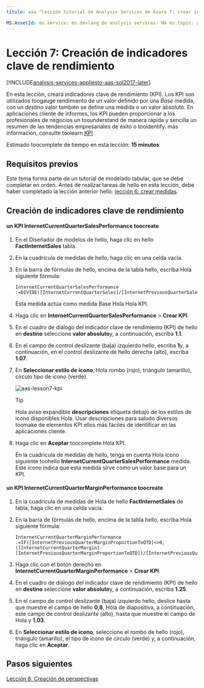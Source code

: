 ```yaml
---
título: aaa "lección tutorial de Analysis Services de Azure 7: crear indicadores clave de rendimiento | Descripción de Microsoft Docs": describe cómo toocreate los indicadores clave de rendimiento en Hola proyecto tutorial de Analysis Services de Azure. servicios: documentationcenter de analysis services: '' autor: minewiskan manager: erikre editor: '' etiquetas: ''

MS.AssetId: ms.service: ms.devlang de analysis services: NA ms.topic: get-started-article ms.tgt_pltfrm: NA ms.workload: na ms.date: 26/05/2017 ms.author: owend
---
```

# <a name="lesson-7-create-key-performance-indicators"></a>Lección 7: Creación de indicadores clave de rendimiento

[!INCLUDE[analysis-services-appliesto-aas-sql2017-later](../../../includes/analysis-services-appliesto-aas-sql2017-later.md)]

En esta lección, creará indicadores clave de rendimiento (KPI). Los KPI son utilizados toogauge rendimiento de un valor definido por una *Base* medida, con un *destino* valor también se define una medida o un valor absoluto. En aplicaciones cliente de informes, los KPI pueden proporcionar a los profesionales de negocios un toounderstand de manera rápida y sencilla un resumen de las tendencias empresariales de éxito o tooidentify. más información, consulte toolearn [KPI](https://docs.microsoft.com/sql/analysis-services/tabular-models/kpis-ssas-tabular)
  
Estimado toocomplete de tiempo en esta lección: **15 minutos**  
  
## <a name="prerequisites"></a>Requisitos previos  
Este tema forma parte de un tutorial de modelado tabular, que se debe completar en orden. Antes de realizar tareas de hello en esta lección, debe haber completado la lección anterior hello: [lección 6: crear medidas](../tutorials/aas-lesson-6-create-measures.md).   
  
## <a name="create-key-performance-indicators"></a>Creación de indicadores clave de rendimiento  
  
#### <a name="toocreate-an-internetcurrentquartersalesperformance-kpi"></a>un KPI InternetCurrentQuarterSalesPerformance toocreate  
  
1.  En el Diseñador de modelos de hello, haga clic en hello **FactInternetSales** tabla.  
  
2.  En la cuadrícula de medidas de hello, haga clic en una celda vacía.  
  
3.  En la barra de fórmulas de hello, encima de la tabla hello, escriba Hola siguiente fórmula: 
 
    ```  
    InternetCurrentQuarterSalesPerformance :=DIVIDE([InternetCurrentQuarterSales]/[InternetPreviousQuarterSalesProportionToQTD],BLANK())  
    ```

    Esta medida actúa como medida Base Hola Hola KPI.  
  
4.  Haga clic en **InternetCurrentQuarterSalesPerformance** > **Crear KPI**.   
  
5.  En el cuadro de diálogo del indicador clave de rendimiento (KPI) de hello en **destino** seleccione **valor absoluto**y, a continuación, escriba **1.1**.  
  
7.  En el campo de control deslizante (baja) izquierdo hello, escriba **1**y, a continuación, en el control deslizante de hello derecha (alto), escriba **1.07**.  
  
8.  En **Seleccionar estilo de icono**, Hola rombo (rojo), triángulo (amarillo), círculo tipo de icono (verde).
  
    ![aas-lesson7-kpi](../tutorials/media/aas-lesson7-kpi.png)
    
    > [!TIP]  
    > Hola aviso expandible **descripciones** etiqueta debajo de los estilos de icono disponibles Hola. Usar descripciones para saludo diversos toomake de elementos KPI ellos más fáciles de identificar en las aplicaciones cliente.  
  
9. Haga clic en **Aceptar** toocomplete Hola KPI.  
  
    En la cuadrícula de medidas de hello, tenga en cuenta Hola icono siguiente toohello **InternetCurrentQuarterSalesPerformance** medida. Este icono indica que esta medida sirve como un valor base para un KPI.  
  
#### <a name="toocreate-an-internetcurrentquartermarginperformance-kpi"></a>un KPI InternetCurrentQuarterMarginPerformance toocreate  
  
1.  En la cuadrícula de medidas de Hola de hello **FactInternetSales** de tabla, haga clic en una celda vacía.  
  
2.  En la barra de fórmulas de hello, encima de la tabla hello, escriba Hola siguiente fórmula:  

    ```
    InternetCurrentQuarterMarginPerformance :=IF([InternetPreviousQuarterMarginProportionToQTD]<>0,([InternetCurrentQuarterMargin]-[InternetPreviousQuarterMarginProportionToQTD])/[InternetPreviousQuarterMarginProportionToQTD],BLANK())  
    ```
 
3.  Haga clic con el botón derecho en **InternetCurrentQuarterMarginPerformance** > **Crear KPI**.  
  
4.  En el cuadro de diálogo del indicador clave de rendimiento (KPI) de hello en **destino** seleccione **valor absoluto**y, a continuación, escriba **1.25**.   
  
5.  En el campo de control deslizante (baja) izquierdo hello, deslice hasta que muestre el campo de hello **0,8**, Hola de diapositiva, a continuación, este campo de control deslizante (alto), hasta que muestre el campo de Hola y **1.03**.  
  
6.  En **Seleccionar estilo de icono**, seleccione el rombo de hello (rojo), triángulo (amarillo), el tipo de icono de círculo (verde) y, a continuación, haga clic en **Aceptar**.  
  
## <a name="whats-next"></a>Pasos siguientes
[Lección 8: Creación de perspectivas](../tutorials/aas-lesson-8-create-perspectives.md)
  
  
